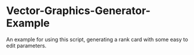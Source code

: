 # Vector-Graphics-Generator-Example
An example for using this script, generating a rank card with some easy to edit parameters.
